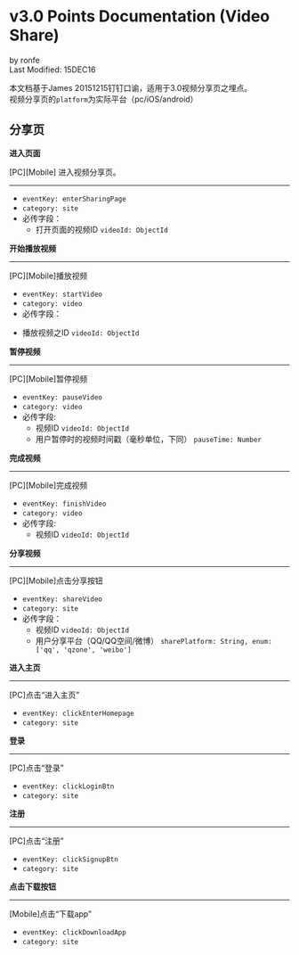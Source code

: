 # v3.0 Points Documentation (Video Share)

by ronfe  
Last Modified: 15DEC16 

本文档基于James 20151215钉钉口谕，适用于3.0视频分享页之埋点。  
视频分享页的```platform```为实际平台（pc/iOS/android）

## 分享页

**进入页面**

[PC][Mobile] 进入视频分享页。  

---

* ```eventKey: enterSharingPage```
* ```category: site```
* 必传字段：
  - 打开页面的视频ID ```videoId: ObjectId```

**开始播放视频**

---

[PC][Mobile]播放视频

* ```eventKey: startVideo```
* ```category: video```
* 必传字段：
 - 播放视频之ID ```videoId: ObjectId```

**暂停视频**

---

[PC][Mobile]暂停视频  

* ```eventKey: pauseVideo```
* ```category: video```
* 必传字段:
  - 视频ID ```videoId: ObjectId```
  - 用户暂停时的视频时间戳（毫秒单位，下同） ```pauseTime: Number```

**完成视频**

---

[PC][Mobile]完成视频  

* ```eventKey: finishVideo```
* ```category: video```
* 必传字段:
  - 视频ID ```videoId: ObjectId```

**分享视频**

---

[PC][Mobile]点击分享按钮

* ```eventKey: shareVideo```
* ```category: site```
* 必传字段：
  - 视频ID ```videoId: ObjectId```
  - 用户分享平台（QQ/QQ空间/微博） ```sharePlatform: String, enum: ['qq', 'qzone', 'weibo']```

**进入主页**

---

[PC]点击“进入主页”

* ```eventKey: clickEnterHomepage```
* ```category: site```

**登录**

---

[PC]点击“登录”

* ```eventKey: clickLoginBtn```
* ```category: site```

**注册**

---

[PC]点击“注册”

* ```eventKey: clickSignupBtn```
* ```category: site```

**点击下载按钮**

---

[Mobile]点击“下载app”

* ```eventKey: clickDownloadApp```
* ```category: site```
